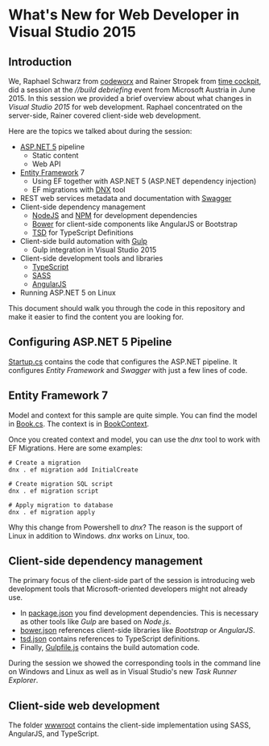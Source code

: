 # What's New for Web Developer in Visual Studio 2015

## Introduction

We, Raphael Schwarz from [codeworx](http://www.codeworx.at) and Rainer Stropek 
from [time cockpit](http://www.timecockpit.com), did a session at the *//build debriefing* event
from Microsoft Austria in June 2015. In this session we provided a brief overview about
what changes in *Visual Studio 2015* for web development. Raphael concentrated on the server-side,
Rainer covered client-side web development.

Here are the topics we talked about during the session:

* [ASP.NET 5](http://docs.asp.net/en/latest/) pipeline
    * Static content
    * Web API
* [Entity Framework](https://github.com/aspnet/EntityFramework) 7
    * Using EF together with ASP.NET 5 (ASP.NET dependency injection)
    * EF migrations with [DNX](http://docs.asp.net/en/latest/dnx/index.html) tool
* REST web services metadata and documentation with [Swagger](http://swagger.io/)
* Client-side dependency management
    * [NodeJS](https://nodejs.org/) and [NPM](https://www.npmjs.com/) for development dependencies
    * [Bower](http://bower.io/) for client-side components like AngularJS or Bootstrap
    * [TSD](http://definitelytyped.org/tsd/) for TypeScript Definitions
* Client-side build automation with [Gulp](http://gulpjs.com/)
    * Gulp integration in Visual Studio 2015
* Client-side development tools and libraries
    * [TypeScript](http://www.typescriptlang.org/)
    * [SASS](http://sass-lang.com/)
    * [AngularJS](https://angularjs.org/)
* Running ASP.NET 5 on Linux

This document should walk you through the code in this repository and make it easier to find the
content you are looking for.

## Configuring ASP.NET 5 Pipeline

[Startup.cs](VNextDemo/src/VNextDemo/Startup.cs) contains the code that configures the ASP.NET pipeline.
It configures *Entity Framework* and *Swagger* with just a few lines of code.

## Entity Framework 7

Model and context for this sample are quite simple. You can find the model in 
[Book.cs](VNextDemo/Model/Book.cs). The context is in [BookContext](VNextDemo/BookContext.cs).

Once you created context and model, you can use the *dnx* tool to work with EF Migrations. Here are
some examples:

````
# Create a migration
dnx . ef migration add InitialCreate

# Create migration SQL script
dnx . ef migration script

# Apply migration to database
dnx . ef migration apply
````

Why this change from Powershell to *dnx*? The reason is the support of Linux in addition to Windows.
*dnx* works on Linux, too.

## Client-side dependency management

The primary focus of the client-side part of the session is introducing web development tools that
Microsoft-oriented developers might not already use.

* In [package.json](VNextDemo/package.json) you find development dependencies. This is necessary
as other tools like *Gulp* are based on *Node.js*.
* [bower.json](VNextDemo/bower.json) references client-side libraries like *Bootstrap* or *AngularJS*.
* [tsd.json](VNextDemo/tsd.json) contains references to TypeScript definitions.
* Finally, [Gulpfile.js](VNextDemo/Gulpfile.js) contains the build automation code.

During the session we showed the corresponding tools in the command line on Windows and Linux as well
as in Visual Studio's new *Task Runner Explorer*.

## Client-side web development

The folder [wwwroot](VNextDemo/wwwroot) contains the client-side implementation using SASS, 
AngularJS, and TypeScript.